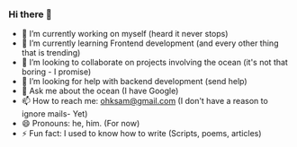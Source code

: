 ### Hi there 👋

<!--
**sholance/sholance** is a ✨ _special_ ✨ repository because its `README.md` (this file) appears on your GitHub profile.

Here are some ideas to get you started:

- 🔭 I’m currently working on ...
- 🌱 I’m currently learning ...
- 👯 I’m looking to collaborate on ...
- 🤔 I’m looking for help with ...
- 💬 Ask me about ...
- 📫 How to reach me: ...
- 😄 Pronouns: ...
- ⚡ Fun fact: ...
-->
- 🔭 I’m currently working on myself (heard it never stops)
- 🌱 I’m currently learning Frontend development (and every other thing that is trending)
- 👯 I’m looking to collaborate on projects involving the ocean (it's not that boring - I promise)
- 🤔 I’m looking for help with backend development (send help)
- 💬 Ask me about the ocean (I have Google)
- 📫 How to reach me: ohksam@gmail.com (I don't have a reason to ignore mails- Yet)
- 😄 Pronouns: he, him. (For now)
- ⚡ Fun fact: I used to know how to write (Scripts, poems, articles)

